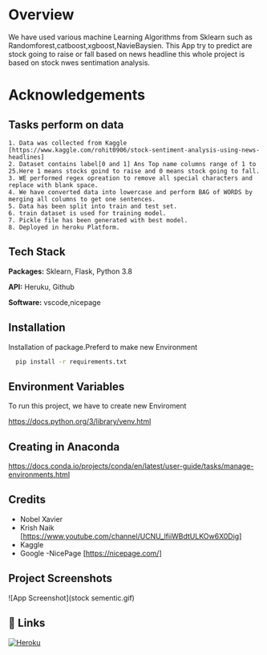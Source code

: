 
# Overview
We have used various machine Learning Algorithms from Sklearn such as Randomforest,catboost,xgboost,NavieBaysien.
This App try to predict are stock going to raise or fall based on news headline this whole project is based on stock nwes sentimation analysis.

# Acknowledgements
 ## Tasks perform on data
    1. Data was collected from Kaggle [https://www.kaggle.com/rohit0906/stock-sentiment-analysis-using-news-headlines]
    2. Dataset contains label[0 and 1] Ans Top name columns range of 1 to 25.Here 1 means stocks goind to raise and 0 means stock going to fall.
    3. WE performed regex opreation to remove all special characters and replace with blank space.
    4. We have converted data into lowercase and perform BAG of WORDS by merging all columns to get one sentences.
    5. Data has been split into train and test set.
    6. train dataset is used for training model.
    7. Pickle file has been generated with best model.
    8. Deployed in heroku Platform.
## Tech Stack

**Packages:** Sklearn, Flask, Python 3.8

**API:** Heruku, Github

**Software:** vscode,nicepage

  
## Installation

Installation of package.Preferd to make new Environment

```bash
  pip install -r requirements.txt
```
    
## Environment Variables

To run this project, we have to create new Enviroment

https://docs.python.org/3/library/venv.html

  ## Creating in Anaconda
  https://docs.conda.io/projects/conda/en/latest/user-guide/tasks/manage-environments.html

  
## Credits

- Nobel Xavier
- Krish Naik [https://www.youtube.com/channel/UCNU_lfiiWBdtULKOw6X0Dig]
- Kaggle
- Google
-NicePage [https://nicepage.com/]

  
## Project Screenshots

![App Screenshot](stock sementic.gif)

  
## 🔗 Links
[![Heroku](https://img.shields.io/badge/Heroku-sentiment--analysis-yellowgreen?style=for-the-badge&logo=ko-fi&logoColor=white)](https://stocksentimentanalyis.herokuapp.com/)

